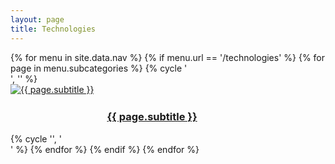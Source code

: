 ```yaml
---
layout: page
title: Technologies
---
```

<div class="album">
{% for menu in site.data.nav %}
    {% if menu.url == '/technologies' %}
        {% for page in menu.subcategories %}
            {% cycle '<div class="row">', '' %}
                <a href="{{ page.subhref }}">
                    <div class="large-6 columns thumbnail">
                        <img src="{{ page.imgref }}" alt="{{ page.subtitle }}">
                        <h3>
                            <br>
                            <span>
                                {{ page.subtitle }}
                            </span>
                        </h3>
                    </div>
                </a>
            {% cycle '', '</div>' %}
        {% endfor %}
    {% endif %}
{% endfor %}
